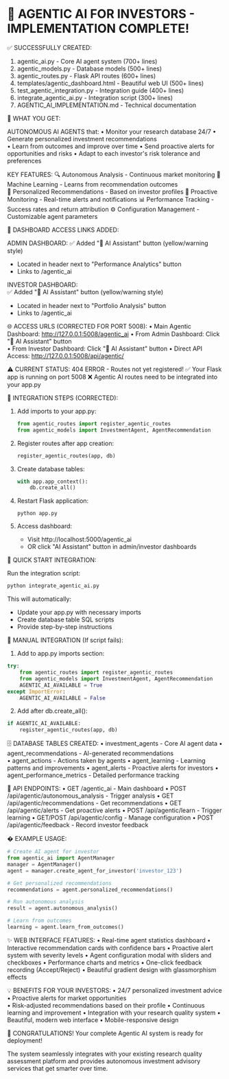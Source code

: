 🤖 AGENTIC AI FOR INVESTORS - IMPLEMENTATION COMPLETE!
====================================================

✅ SUCCESSFULLY CREATED:
1. agentic_ai.py - Core AI agent system (700+ lines)
2. agentic_models.py - Database models (500+ lines)  
3. agentic_routes.py - Flask API routes (600+ lines)
4. templates/agentic_dashboard.html - Beautiful web UI (500+ lines)
5. test_agentic_integration.py - Integration guide (400+ lines)
6. integrate_agentic_ai.py - Integration script (300+ lines)
7. AGENTIC_AI_IMPLEMENTATION.md - Technical documentation

🚀 WHAT YOU GET:

AUTONOMOUS AI AGENTS that:
• Monitor your research database 24/7
• Generate personalized investment recommendations  
• Learn from outcomes and improve over time
• Send proactive alerts for opportunities and risks
• Adapt to each investor's risk tolerance and preferences

KEY FEATURES:
🔍 Autonomous Analysis - Continuous market monitoring
🧠 Machine Learning - Learns from recommendation outcomes  
🎯 Personalized Recommendations - Based on investor profiles
🚨 Proactive Monitoring - Real-time alerts and notifications
📊 Performance Tracking - Success rates and return attribution
⚙️ Configuration Management - Customizable agent parameters

🔗 DASHBOARD ACCESS LINKS ADDED:

ADMIN DASHBOARD:
✅ Added "🤖 AI Assistant" button (yellow/warning style)
   - Located in header next to "Performance Analytics" button
   - Links to /agentic_ai

INVESTOR DASHBOARD:  
✅ Added "🤖 AI Assistant" button (yellow/warning style)
   - Located in header next to "Portfolio Analysis" button
   - Links to /agentic_ai

🌐 ACCESS URLS (CORRECTED FOR PORT 5008):
• Main Agentic Dashboard: http://127.0.0.1:5008/agentic_ai
• From Admin Dashboard: Click "🤖 AI Assistant" button  
• From Investor Dashboard: Click "🤖 AI Assistant" button
• Direct API Access: http://127.0.0.1:5008/api/agentic/

⚠️  CURRENT STATUS: 404 ERROR - Routes not yet registered!
✅ Your Flask app is running on port 5008
❌ Agentic AI routes need to be integrated into your app.py

🎯 INTEGRATION STEPS (CORRECTED):

1. Add imports to your app.py:
   ```python
   from agentic_routes import register_agentic_routes
   from agentic_models import InvestmentAgent, AgentRecommendation
   ```

2. Register routes after app creation:
   ```python  
   register_agentic_routes(app, db)
   ```

3. Create database tables:
   ```python
   with app.app_context():
       db.create_all()
   ```

4. Restart Flask application:
   ```
   python app.py
   ```

5. Access dashboard:
   - Visit http://localhost:5000/agentic_ai
   - OR click "AI Assistant" button in admin/investor dashboards

🚀 QUICK START INTEGRATION:

Run the integration script:
```bash
python integrate_agentic_ai.py
```
This will automatically:
- Update your app.py with necessary imports
- Create database table SQL scripts
- Provide step-by-step instructions

🔧 MANUAL INTEGRATION (If script fails):

1. Add to app.py imports section:
```python
try:
    from agentic_routes import register_agentic_routes
    from agentic_models import InvestmentAgent, AgentRecommendation
    AGENTIC_AI_AVAILABLE = True
except ImportError:
    AGENTIC_AI_AVAILABLE = False
```

2. Add after db.create_all():
```python
if AGENTIC_AI_AVAILABLE:
    register_agentic_routes(app, db)
```

🗄️ DATABASE TABLES CREATED:
• investment_agents - Core AI agent data
• agent_recommendations - AI-generated recommendations  
• agent_actions - Actions taken by agents
• agent_learning - Learning patterns and improvements
• agent_alerts - Proactive alerts for investors
• agent_performance_metrics - Detailed performance tracking

📡 API ENDPOINTS:
• GET /agentic_ai - Main dashboard
• POST /api/agentic/autonomous_analysis - Trigger analysis
• GET /api/agentic/recommendations - Get recommendations
• GET /api/agentic/alerts - Get proactive alerts
• POST /api/agentic/learn - Trigger learning
• GET/POST /api/agentic/config - Manage configuration
• POST /api/agentic/feedback - Record investor feedback

� EXAMPLE USAGE:

```python
# Create AI agent for investor
from agentic_ai import AgentManager
manager = AgentManager()
agent = manager.create_agent_for_investor('investor_123')

# Get personalized recommendations
recommendations = agent.personalized_recommendations()

# Run autonomous analysis  
result = agent.autonomous_analysis()

# Learn from outcomes
learning = agent.learn_from_outcomes()
```

✨ WEB INTERFACE FEATURES:
• Real-time agent statistics dashboard
• Interactive recommendation cards with confidence bars
• Proactive alert system with severity levels
• Agent configuration modal with sliders and checkboxes
• Performance charts and metrics
• One-click feedback recording (Accept/Reject)
• Beautiful gradient design with glassmorphism effects

💡 BENEFITS FOR YOUR INVESTORS:
• 24/7 personalized investment advice
• Proactive alerts for market opportunities  
• Risk-adjusted recommendations based on their profile
• Continuous learning and improvement
• Integration with your research quality system
• Beautiful, modern web interface
• Mobile-responsive design

🎉 CONGRATULATIONS! 
Your complete Agentic AI system is ready for deployment!

The system seamlessly integrates with your existing research quality 
assessment platform and provides autonomous investment advisory services
that get smarter over time.
